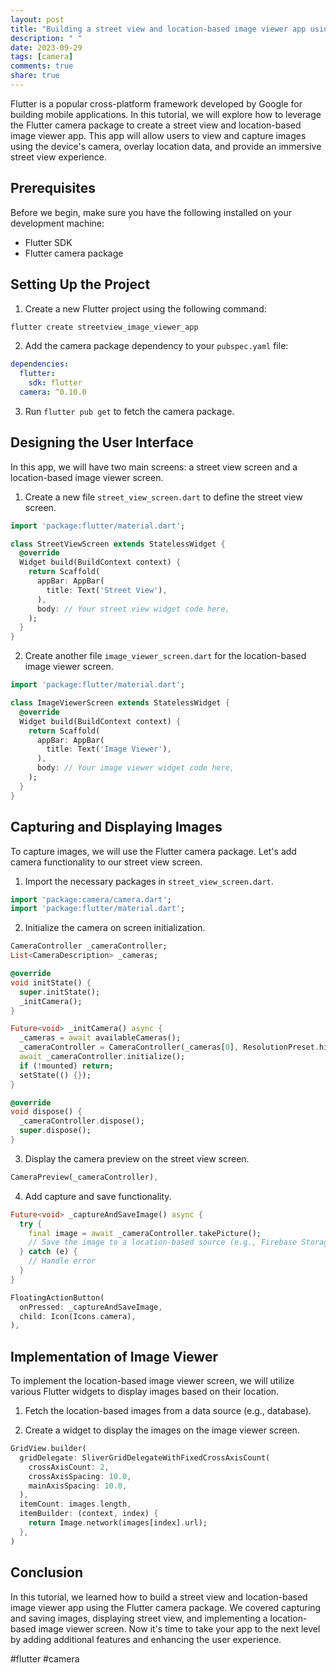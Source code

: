 ```yaml
---
layout: post
title: "Building a street view and location-based image viewer app using Flutter camera"
description: " "
date: 2023-09-29
tags: [camera]
comments: true
share: true
---
```


Flutter is a popular cross-platform framework developed by Google for building mobile applications. In this tutorial, we will explore how to leverage the Flutter camera package to create a street view and location-based image viewer app. This app will allow users to view and capture images using the device's camera, overlay location data, and provide an immersive street view experience.

## Prerequisites

Before we begin, make sure you have the following installed on your development machine:

- Flutter SDK
- Flutter camera package

## Setting Up the Project

1. Create a new Flutter project using the following command:

```bash
flutter create streetview_image_viewer_app
```

2. Add the camera package dependency to your `pubspec.yaml` file:

```yaml
dependencies:
  flutter:
    sdk: flutter
  camera: ^0.10.0
```

3. Run `flutter pub get` to fetch the camera package.

## Designing the User Interface

In this app, we will have two main screens: a street view screen and a location-based image viewer screen.

1. Create a new file `street_view_screen.dart` to define the street view screen.

```dart
import 'package:flutter/material.dart';

class StreetViewScreen extends StatelessWidget {
  @override
  Widget build(BuildContext context) {
    return Scaffold(
      appBar: AppBar(
        title: Text('Street View'),
      ),
      body: // Your street view widget code here,
    );
  }
}
```

2. Create another file `image_viewer_screen.dart` for the location-based image viewer screen.

```dart
import 'package:flutter/material.dart';

class ImageViewerScreen extends StatelessWidget {
  @override
  Widget build(BuildContext context) {
    return Scaffold(
      appBar: AppBar(
        title: Text('Image Viewer'),
      ),
      body: // Your image viewer widget code here,
    );
  }
}
```

## Capturing and Displaying Images

To capture images, we will use the Flutter camera package. Let's add camera functionality to our street view screen.

1. Import the necessary packages in `street_view_screen.dart`.

```dart
import 'package:camera/camera.dart';
import 'package:flutter/material.dart';
```

2. Initialize the camera on screen initialization.

```dart
CameraController _cameraController;
List<CameraDescription> _cameras;

@override
void initState() {
  super.initState();
  _initCamera();
}

Future<void> _initCamera() async {
  _cameras = await availableCameras();
  _cameraController = CameraController(_cameras[0], ResolutionPreset.high);
  await _cameraController.initialize();
  if (!mounted) return;
  setState(() {});
}

@override
void dispose() {
  _cameraController.dispose();
  super.dispose();
}
```

3. Display the camera preview on the street view screen.

```dart
CameraPreview(_cameraController),
```

4. Add capture and save functionality.

```dart
Future<void> _captureAndSaveImage() async {
  try {
    final image = await _cameraController.takePicture();
    // Save the image to a location-based source (e.g., Firebase Storage)
  } catch (e) {
    // Handle error
  }
}

FloatingActionButton(
  onPressed: _captureAndSaveImage,
  child: Icon(Icons.camera),
),
```

## Implementation of Image Viewer

To implement the location-based image viewer screen, we will utilize various Flutter widgets to display images based on their location.

1. Fetch the location-based images from a data source (e.g., database).

2. Create a widget to display the images on the image viewer screen.

```dart
GridView.builder(
  gridDelegate: SliverGridDelegateWithFixedCrossAxisCount(
    crossAxisCount: 2,
    crossAxisSpacing: 10.0,
    mainAxisSpacing: 10.0,
  ),
  itemCount: images.length,
  itemBuilder: (context, index) {
    return Image.network(images[index].url);
  },
)
```

## Conclusion

In this tutorial, we learned how to build a street view and location-based image viewer app using the Flutter camera package. We covered capturing and saving images, displaying street view, and implementing a location-based image viewer screen. Now it's time to take your app to the next level by adding additional features and enhancing the user experience.

#flutter #camera